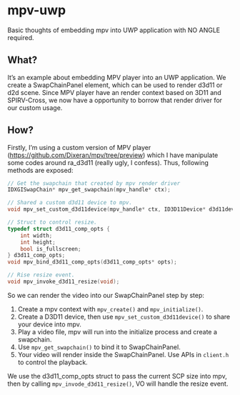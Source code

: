 # mpv-uwp

Basic thoughts of embedding mpv into UWP application with NO ANGLE required.

## What?

It’s an example about embedding MPV player into an UWP application. We create a SwapChainPanel element, which can be used to render d3d11 or d2d scene.  Since MPV player have an render context based on  3D11 and SPIRV-Cross, we now have a opportunity to borrow that render driver for our custom usage.

## How?

Firstly, I’m using a custom version of MPV player (https://github.com/Dixeran/mpv/tree/preview) which I have manipulate some codes around ra_d3d11 (really ugly, I confess).  Thus, following methods are exposed:

```cpp
// Get the swapchain that created by mpv render driver
IDXGISwapChain* mpv_get_swapchain(mpv_handle* ctx);

// Shared a custom d3d11 device to mpv.
void mpv_set_custom_d3d11device(mpv_handle* ctx, ID3D11Device* d3d11device);

// Struct to control resize.
typedef struct d3d11_comp_opts {
    int width;
    int height;
    bool is_fullscreen;
} d3d11_comp_opts;
void mpv_bind_d3d11_comp_opts(d3d11_comp_opts* opts);

// Rise resize event.
void mpv_invoke_d3d11_resize(void);
```

So we can render the video into our SwapChainPanel step by step:

1. Create a mpv context with `mpv_create()` and `mpv_initialize()`.
2. Create a D3D11 device, then use `mpv_set_custom_d3d11device()` to share your device into mpv.
3. Play a video file, mpv will run into the initialize process and create a swapchain.
4. Use `mpv_get_swapchain()` to bind it to SwapChainPanel.
5. Your video will render inside the SwapChainPanel. Use APIs in `client.h` to control the playback.

We use the d3d11_comp_opts struct to pass the current SCP size into mpv, then by calling `mpv_invode_d3d11_resize()`, VO will handle the resize event.
